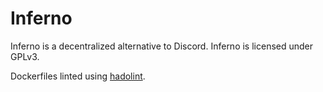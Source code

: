 # Inferno
Inferno is a decentralized alternative to Discord.
Inferno is licensed under GPLv3.

Dockerfiles linted using [hadolint](https://github.com/hadolint/hadolint).
